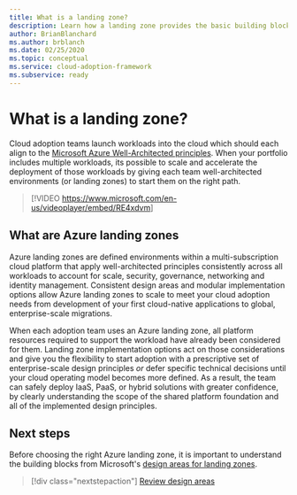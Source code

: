 ```yaml
---
title: What is a landing zone?
description: Learn how a landing zone provides the basic building block of any cloud adoption environment.
author: BrianBlanchard
ms.author: brblanch
ms.date: 02/25/2020
ms.topic: conceptual
ms.service: cloud-adoption-framework
ms.subservice: ready
---
```


<!-- markdownlint-disable MD026 -->

# What is a landing zone?

Cloud adoption teams launch workloads into the cloud which should each align to the [Microsoft Azure Well-Architected principles](/azure/architecture/framework/). When your portfolio includes multiple workloads, its possible to scale and accelerate the deployment of those workloads by giving each team well-architected environments (or landing zones) to start them on the right path.

<!-- markdownlint-disable MD034 -->

> [!VIDEO <https://www.microsoft.com/en-us/videoplayer/embed/RE4xdvm>]

<!-- markdownlint-enable MD034 -->

## What are Azure landing zones

Azure landing zones are defined environments within a multi-subscription cloud platform that apply well-architected principles consistently across all workloads to account for scale, security, governance, networking and identity management. Consistent design areas and modular implementation options allow Azure landing zones to scale to meet your cloud adoption needs from development of your first cloud-native applications to global, enterprise-scale migrations.

When each adoption team uses an Azure landing zone, all platform resources required to support the workload have already been considered for them. Landing zone implementation options act on those considerations and give you the flexibility to start adoption with a prescriptive set of enterprise-scale design principles *or* defer specific technical decisions until your cloud operating model becomes more defined. As a result, the team can safely deploy IaaS, PaaS, or hybrid solutions with greater confidence, by clearly understanding the scope of the shared platform foundation and all of the implemented design principles.

## Next steps

Before choosing the right Azure landing zone, it is important to understand the building blocks from Microsoft's [design areas for landing zones](./design-areas.md).

> [!div class="nextstepaction"]
> [Review design areas](./design-areas.md)

